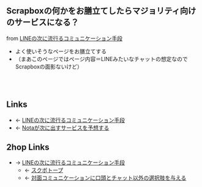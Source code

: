 ## Scrapboxの何かをお膳立てしたらマジョリティ向けのサービスになる？
from [LINEの次に流行るコミュニケーション手段](LINEの次に流行るコミュニケーション手段.md)

- よく使いそうなページをお膳立てする
- （まあこのページではページ内容＝LINEみたいなチャットの想定なのでScrapboxの面影ないけど）

<br>

<br>

## Links
- ← [LINEの次に流行るコミュニケーション手段](LINEの次に流行るコミュニケーション手段.md)
- ← [Notaが次に出すサービスを予想する](Notaが次に出すサービスを予想する.md)

## 2hop Links
- → [LINEの次に流行るコミュニケーション手段](LINEの次に流行るコミュニケーション手段.md)
    - ← [スクボトープ](スクボトープ.md)
    - ← [対面コミュニケーションに口頭とチャット以外の選択肢を与える](対面コミュニケーションに口頭とチャット以外の選択肢を与える.md)
